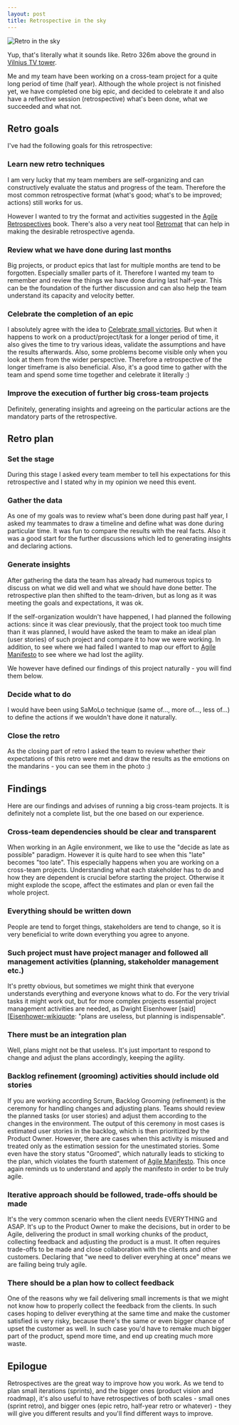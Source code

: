```yaml
---
layout: post
title: Retrospective in the sky
---
```


<img src="{{ '/assets/img/posts/2016/retro-in-the-sky.jpg' | prepend:site.baseurl }}" alt="Retro in the sky" class="img-responsive img-rounded" />

Yup, that's literally what it sounds like. Retro 326m above the ground in [Vilnius TV tower].

Me and my team have been working on a cross-team project for a quite long period of time (half year). Although the whole project is not finished yet, we have completed one big epic, and decided to celebrate it and also have a reflective session (retrospective) what's been done, what we succeeded and what not.

## Retro goals

I've had the following goals for this retrospective:

### Learn new retro techniques

I am very lucky that my team members are self-organizing and can constructively evaluate the status and progress of the team. Therefore the most common retrospective format (what's good; what's to be improved; actions) still works for us.

However I wanted to try the format and activities suggested in the [Agile Retrospectives] book. There's also a very neat tool [Retromat] that can help in making the desirable retrospective agenda.

### Review what we have done during last months

Big projects, or product epics that last for multiple months are tend to be forgotten. Especially smaller parts of it. Therefore I wanted my team to remember and review the things we have done during last half-year. This can be the foundation of the further discussion and can also help the team understand its capacity and velocity better.

### Celebrate the completion of an epic

I absolutely agree with the idea to [Celebrate small victories]. But when it happens to work on a product/project/task for a longer period of time, it also gives the time to try various ideas, validate the assumptions and have the results afterwards. Also, some problems become visible only when you look at them from the wider perspective.
Therefore a retrospective of the longer timeframe is also beneficial. Also, it's a good time to gather with the team and spend some time together and celebrate it literally :)

### Improve the execution of further big cross-team projects

Definitely, generating insights and agreeing on the particular actions are the mandatory parts of the retrospective. 

## Retro plan

### Set the stage

During this stage I asked every team member to tell his expectations for this retrospective and I stated why in my opinion we need this event.

### Gather the data

As one of my goals was to review what's been done during past half year, I asked my teammates to draw a timeline and define what was done during particular time.
It was fun to compare the results with the real facts.
Also it was a good start for the further discussions which led to generating insights and declaring actions.

### Generate insights

After gathering the data the team has already had numerous topics to discuss on what we did well and what we should have done better. The retrospective plan then shifted to the team-driven, but as long as it was meeting the goals and expectations, it was ok.

If the self-organization wouldn't have happened, I had planned the following actions: since it was clear previously, that the project took too much time than it was planned, I would have asked the team to make an ideal plan (user stories) of such project and compare it to how we were working.
In addition, to see where we had failed I wanted to map our effort to [Agile Manifesto] to see where we had lost the agility.

We however have defined our findings of this project naturally - you will find them below.

### Decide what to do

I would have been using SaMoLo technique (same of..., more of..., less of...) to define the actions if we wouldn't have done it naturally.

### Close the retro

As the closing part of retro I asked the team to review whether their expectations of this retro were met and draw the results as the emotions on the mandarins - you can see them in the photo :)

## Findings

Here are our findings and advises of running a big cross-team projects. It is definitely not a complete list, but the one based on our experience.

### Cross-team dependencies should be clear and transparent

When working in an Agile environment, we like to use the "decide as late as possible" paradigm. However it is quite hard to see when this "late" becomes "too late". This especially happens when you are working on a cross-team projects. Understanding what each stakeholder has to do and how they are dependent is crucial before starting the project. Otherwise it might explode the scope, affect the estimates and plan or even fail the whole project.

### Everything should be written down

People are tend to forget things, stakeholders are tend to change, so it is very beneficial to write down everything you agree to anyone.

### Such project must have project manager and followed all management activities (planning, stakeholder management etc.)

It's pretty obvious, but sometimes we might think that everyone understands everything and everyone knows what to do. For the very trivial tasks it might work out, but for more complex projects essential project management activities are needed, as Dwight Eisenhower [said][[Eisenhower-wikiquote]: "plans are useless, but planning is indispensable".

### There must be an integration plan

Well, plans might not be that useless. It's just important to respond to change and adjust the plans accordingly, keeping the agility.

### Backlog refinement (grooming) activities should include old stories

If you are working according Scrum, Backlog Grooming (refinement) is the ceremony for handling changes and adjusting plans. Teams should review the planned tasks (or user stories) and adjust them according to the changes in the environment. The output of this ceremony in most cases is estimated user stories in the backlog, which is then prioritized by the Product Owner.
However, there are cases when this activity is misused and treated only as the estimation session for the unestimated stories. Some even have the story status "Groomed", which naturally leads to sticking to the plan, which violates the fourth statement of [Agile Manifesto].
This once again reminds us to understand and apply the manifesto in order to be truly agile.

### Iterative approach should be followed, trade-offs should be made

It's the very common scenario when the client needs EVERYTHING and ASAP. It's up to the Product Owner to make the decisions, but in order to be Agile, delivering the product in small working chunks of the product, collecting feedback and adjusting the product is a must. It often requires trade-offs to be made and close collaboration with the clients and other customers. Declaring that "we need to deliver everyhing at once" means we are failing being truly agile.

### There should be a plan how to collect feedback

One of the reasons why we fail delivering small increments is that we might not know how to properly collect the feedback from the clients. In such cases hoping to deliver everything at the same time and make the customer satisfied is very risky, because there's the same or even bigger chance of upset the customer as well. In such case you'd have to remake much bigger part of the product, spend more time, and end up creating much more waste.

## Epilogue

Retrospectives are the great way to improve how you work. As we tend to plan small iterations (sprints), and the bigger ones (product vision and roadmap), it's also useful to have retrospectives of both scales - small ones (sprint retro), and bigger ones (epic retro, half-year retro or whatever) - they will give you different results and you'll find different ways to improve.

[Retromat]: http://plans-for-retrospectives.com/
[Agile Retrospectives]: https://pragprog.com/book/dlret/agile-retrospectives
[Vilnius TV tower]: https://en.wikipedia.org/wiki/Vilnius_TV_Tower
[Celebrate small victories]: https://gettingreal.37signals.com/ch07_Seek_and_Celebrate_Small_Victories.php
[Agile Manifesto]:  http://agilemanifesto.org/
[Eisenhower-wikiquote]: https://en.wikiquote.org/wiki/Dwight_D._Eisenhower